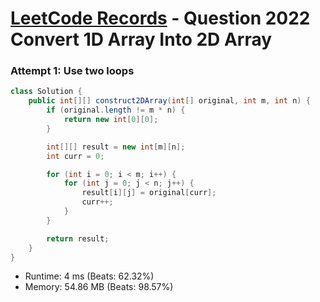 # [LeetCode Records](../../README.md) - Question 2022 Convert 1D Array Into 2D Array

### Attempt 1: Use two loops
```java
class Solution {
    public int[][] construct2DArray(int[] original, int m, int n) {
        if (original.length != m * n) {
            return new int[0][0];
        }

        int[][] result = new int[m][n];
        int curr = 0;

        for (int i = 0; i < m; i++) {
            for (int j = 0; j < n; j++) {
                result[i][j] = original[curr];
                curr++;
            }
        }

        return result;
    }
}
```
- Runtime: 4 ms (Beats: 62.32%)
- Memory: 54.86 MB (Beats: 98.57%)

<br>
